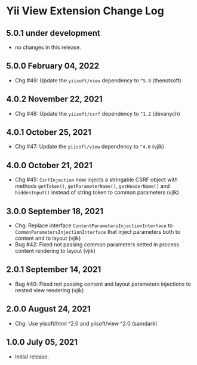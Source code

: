 # Yii View Extension Change Log

## 5.0.1 under development

- no changes in this release.

## 5.0.0 February 04, 2022

- Chg #49: Update the `yiisoft/view` dependency to `^5.0` (thenotsoft)

## 4.0.2 November 22, 2021

- Chg #48: Update the `yiisoft/csrf` dependency to `^1.2` (devanych)

## 4.0.1 October 25, 2021

- Chg #47: Update the `yiisoft/view` dependency to `^4.0` (vjik)

## 4.0.0 October 21, 2021

- Chg #45: `CsrfInjection` now injects a stringable CSRF object with methods `getToken()`,
  `getParameterName()`, `getHeaderName()` and `hiddenInput()` instead of string token to common parameters (vjik)

## 3.0.0 September 18, 2021

- Chg: Replace interface `ContentParametersInjectionInterface` to `CommonParametersInjectionInterface` that inject
  parameters both to content and to layout (vjik)
- Bug #42: Fixed not passing common parameters setted in process content rendering to layout (vjik)

## 2.0.1 September 14, 2021

- Bug #40: Fixed not passing content and layout parameters injections to nested view rendering (vjik)

## 2.0.0 August 24, 2021

- Chg: Use yiisoft/html ^2.0 and yiisoft/view ^2.0 (samdark)

## 1.0.0 July 05, 2021

- Initial release.
